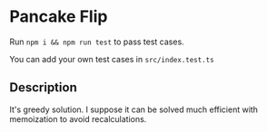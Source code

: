 # Pancake Flip

Run `npm i && npm run test` to pass test cases.

You can add your own test cases in `src/index.test.ts`

## Description

It's greedy solution.
I suppose it can be solved much efficient with memoization to avoid recalculations.
